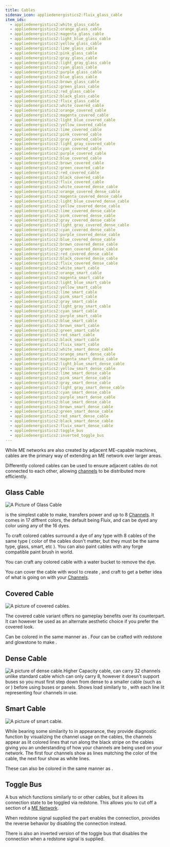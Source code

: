 ```yaml
---
title: Cables
sidenav_icon: appliedenergistics2:fluix_glass_cable
item_ids:
  - appliedenergistics2:white_glass_cable
  - appliedenergistics2:orange_glass_cable
  - appliedenergistics2:magenta_glass_cable
  - appliedenergistics2:light_blue_glass_cable
  - appliedenergistics2:yellow_glass_cable
  - appliedenergistics2:lime_glass_cable
  - appliedenergistics2:pink_glass_cable
  - appliedenergistics2:gray_glass_cable
  - appliedenergistics2:light_gray_glass_cable
  - appliedenergistics2:cyan_glass_cable
  - appliedenergistics2:purple_glass_cable
  - appliedenergistics2:blue_glass_cable
  - appliedenergistics2:brown_glass_cable
  - appliedenergistics2:green_glass_cable
  - appliedenergistics2:red_glass_cable
  - appliedenergistics2:black_glass_cable
  - appliedenergistics2:fluix_glass_cable
  - appliedenergistics2:white_covered_cable
  - appliedenergistics2:orange_covered_cable
  - appliedenergistics2:magenta_covered_cable
  - appliedenergistics2:light_blue_covered_cable
  - appliedenergistics2:yellow_covered_cable
  - appliedenergistics2:lime_covered_cable
  - appliedenergistics2:pink_covered_cable
  - appliedenergistics2:gray_covered_cable
  - appliedenergistics2:light_gray_covered_cable
  - appliedenergistics2:cyan_covered_cable
  - appliedenergistics2:purple_covered_cable
  - appliedenergistics2:blue_covered_cable
  - appliedenergistics2:brown_covered_cable
  - appliedenergistics2:green_covered_cable
  - appliedenergistics2:red_covered_cable
  - appliedenergistics2:black_covered_cable
  - appliedenergistics2:fluix_covered_cable
  - appliedenergistics2:white_covered_dense_cable
  - appliedenergistics2:orange_covered_dense_cable
  - appliedenergistics2:magenta_covered_dense_cable
  - appliedenergistics2:light_blue_covered_dense_cable
  - appliedenergistics2:yellow_covered_dense_cable
  - appliedenergistics2:lime_covered_dense_cable
  - appliedenergistics2:pink_covered_dense_cable
  - appliedenergistics2:gray_covered_dense_cable
  - appliedenergistics2:light_gray_covered_dense_cable
  - appliedenergistics2:cyan_covered_dense_cable
  - appliedenergistics2:purple_covered_dense_cable
  - appliedenergistics2:blue_covered_dense_cable
  - appliedenergistics2:brown_covered_dense_cable
  - appliedenergistics2:green_covered_dense_cable
  - appliedenergistics2:red_covered_dense_cable
  - appliedenergistics2:black_covered_dense_cable
  - appliedenergistics2:fluix_covered_dense_cable
  - appliedenergistics2:white_smart_cable
  - appliedenergistics2:orange_smart_cable
  - appliedenergistics2:magenta_smart_cable
  - appliedenergistics2:light_blue_smart_cable
  - appliedenergistics2:yellow_smart_cable
  - appliedenergistics2:lime_smart_cable
  - appliedenergistics2:pink_smart_cable
  - appliedenergistics2:gray_smart_cable
  - appliedenergistics2:light_gray_smart_cable
  - appliedenergistics2:cyan_smart_cable
  - appliedenergistics2:purple_smart_cable
  - appliedenergistics2:blue_smart_cable
  - appliedenergistics2:brown_smart_cable
  - appliedenergistics2:green_smart_cable
  - appliedenergistics2:red_smart_cable
  - appliedenergistics2:black_smart_cable
  - appliedenergistics2:fluix_smart_cable
  - appliedenergistics2:white_smart_dense_cable
  - appliedenergistics2:orange_smart_dense_cable
  - appliedenergistics2:magenta_smart_dense_cable
  - appliedenergistics2:light_blue_smart_dense_cable
  - appliedenergistics2:yellow_smart_dense_cable
  - appliedenergistics2:lime_smart_dense_cable
  - appliedenergistics2:pink_smart_dense_cable
  - appliedenergistics2:gray_smart_dense_cable
  - appliedenergistics2:light_gray_smart_dense_cable
  - appliedenergistics2:cyan_smart_dense_cable
  - appliedenergistics2:purple_smart_dense_cable
  - appliedenergistics2:blue_smart_dense_cable
  - appliedenergistics2:brown_smart_dense_cable
  - appliedenergistics2:green_smart_dense_cable
  - appliedenergistics2:red_smart_dense_cable
  - appliedenergistics2:black_smart_dense_cable
  - appliedenergistics2:fluix_smart_dense_cable
  - appliedenergistics2:toggle_bus
  - appliedenergistics2:inverted_toggle_bus
---
```


While ME networks are also created by adjacent ME-capable machines, cables are the primary way of
extending an ME network over larger areas.

Differently colored cables can be used to ensure adjacent cables do not connected to each other,
allowing [channels](channels.md) to be distributed more efficiently.

## Glass Cable

![A Picture of Glass Cable](../../../public/assets/large/glass_cable.png)

<ItemLink id="appliedenergistics2:fluix_glass_cable" /> is the simplest cable to
make, transfers power and up to 8 [Channels](channels.md). It comes in 17 diffrent
colors, the default being Fluix, and can be dyed any color using any of the 16 dyes.

To craft colored cables surround a dye of any type with 8 cables of the same
type ( color of the cables dosn't matter, but they must be the same type,
glass, smart, etc ). You can also paint cables with any forge compatible paint
brush in world.

You can craft any colored cable with a water bucket to remove the dye.

You can cover the cable with wool to create <ItemLink id="appliedenergistics2:fluix_covered_cable"/>, and craft <ItemLink
id="appliedenergistics2:fluix_smart_cable"/> to get a better idea of what is going on with
your [Channels](channels.md).

<RecipeFor id="appliedenergistics2:fluix_glass_cable" />

## Covered Cable

![A picture of covered cables.](../../../public/assets/large/covered_cable.png)

The covered cable variant offers no gameplay benefits over its <ItemLink
id="appliedenergistics2:fluix_glass_cable"/> counterpart. It can however be used
as an alternate aesthetic choice if you prefer the covered look.

Can be colored in the same manner as <ItemLink
id="appliedenergistics2:fluix_glass_cable"/>. Four <ItemLink
id="appliedenergistics2:fluix_covered_cable"/> can be crafted with
redstone and glowstone to make <ItemLink
id="appliedenergistics2:fluix_covered_dense_cable"/>.

<RecipeFor id="appliedenergistics2:fluix_covered_cable" />

## Dense Cable

![A picture of dense cable.](../../../public/assets/large/dense_cable.png)Higher Capacity
cable, can carry 32 channels unlike standard cable which can only carry 8,
however it doesn't support buses so you must first step down from dense to a
smaller cable (such as <ItemLink
id="appliedenergistics2:fluix_glass_cable"/> or <ItemLink
id="appliedenergistics2:fluix_smart_cable"/>) before using buses or
panels. Shows load similarly to <ItemLink
id="appliedenergistics2:fluix_smart_cable"/>, with each line lit
representing four channels in use.

<RecipeFor id="appliedenergistics2:fluix_covered_dense_cable" />

## Smart Cable

![A picture of smart cable.](../../../public/assets/large/smart_cable.png)

While bearing some similarity to <ItemLink id="appliedenergistics2:fluix_covered_cable"/> in appearance, they
provide diagnostic function by visualizing the channel usage on the cables,
the channels appear as lit colored lines that run along the black stripe on
the cables giving you an understanding of how your channels are being used on
your network. The first four channels show as lines matching the color of the
cable, the next four show as white lines.

These can also be colored in the same manner as <ItemLink
id="appliedenergistics2:fluix_glass_cable"/>.

<RecipeFor id="appliedenergistics2:fluix_smart_cable" />

## Toggle Bus

A bus which functions similarly to <ItemLink
id="appliedenergistics2:fluix_glass_cable"/> or other cables, but it
allows its connection state to be toggled via redstone. This allows you to cut
off a section of a [ME Network](../me-network.md).

When redstone signal supplied the part enables the connection, <ItemLink
id="appliedenergistics2:inverted_toggle_bus"/> provides the reverse
behavior by disabling the connection instead.

<RecipeFor id="appliedenergistics2:toggle_bus" />

There is also an inverted version of the toggle bus that disables the connection
when a redstone signal is supplied.

<RecipeFor id="appliedenergistics2:inverted_toggle_bus" />
